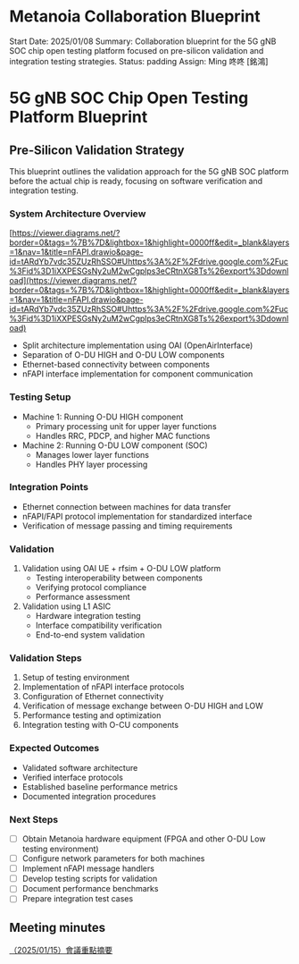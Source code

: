 # Metanoia Collaboration Blueprint

Start Date: 2025/01/08
Summary: Collaboration blueprint for the 5G gNB SOC chip open testing platform focused on pre-silicon validation and integration testing strategies.
Status: padding
Assign: Ming 咚咚 [銘鴻]

# 5G gNB SOC Chip Open Testing Platform Blueprint

## Pre-Silicon Validation Strategy

This blueprint outlines the validation approach for the 5G gNB SOC platform before the actual chip is ready, focusing on software verification and integration testing.

### System Architecture Overview

[https://viewer.diagrams.net/?border=0&tags=%7B%7D&lightbox=1&highlight=0000ff&edit=_blank&layers=1&nav=1&title=nFAPI.drawio&page-id=tARdYb7vdc35ZUzRhSSO#Uhttps%3A%2F%2Fdrive.google.com%2Fuc%3Fid%3D1iXXPESGsNy2uM2wCgplps3eCRtnXG8Ts%26export%3Ddownload](https://viewer.diagrams.net/?border=0&tags=%7B%7D&lightbox=1&highlight=0000ff&edit=_blank&layers=1&nav=1&title=nFAPI.drawio&page-id=tARdYb7vdc35ZUzRhSSO#Uhttps%3A%2F%2Fdrive.google.com%2Fuc%3Fid%3D1iXXPESGsNy2uM2wCgplps3eCRtnXG8Ts%26export%3Ddownload)

- Split architecture implementation using OAI (OpenAirInterface)
- Separation of O-DU HIGH and O-DU LOW components
- Ethernet-based connectivity between components
- nFAPI interface implementation for component communication

### Testing Setup

- Machine 1: Running O-DU HIGH component
    - Primary processing unit for upper layer functions
    - Handles RRC, PDCP, and higher MAC functions
- Machine 2: Running O-DU LOW component (SOC)
    - Manages lower layer functions
    - Handles PHY layer processing

### Integration Points

- Ethernet connection between machines for data transfer
- nFAPI/FAPI protocol implementation for standardized interface
- Verification of message passing and timing requirements

### Validation

1. Validation using OAI UE + rfsim + O-DU LOW platform
    - Testing interoperability between components
    - Verifying protocol compliance
    - Performance assessment
2. Validation using L1 ASIC
    - Hardware integration testing
    - Interface compatibility verification
    - End-to-end system validation

### Validation Steps

1. Setup of testing environment
2. Implementation of nFAPI interface protocols
3. Configuration of Ethernet connectivity
4. Verification of message exchange between O-DU HIGH and LOW
5. Performance testing and optimization
6. Integration testing with O-CU components

### Expected Outcomes

- Validated software architecture
- Verified interface protocols
- Established baseline performance metrics
- Documented integration procedures

### Next Steps

- [ ]  Obtain Metanoia hardware equipment (FPGA and other O-DU Low testing environment)
- [ ]  Configure network parameters for both machines
- [ ]  Implement nFAPI message handlers
- [ ]  Develop testing scripts for validation
- [ ]  Document performance benchmarks
- [ ]  Prepare integration test cases

## Meeting minutes

[（2025/01/15）會議重點摘要](%EF%BC%882025%2001%2015%EF%BC%89%E6%9C%83%E8%AD%B0%E9%87%8D%E9%BB%9E%E6%91%98%E8%A6%81%2017c10098314380329f15d3ab71888a10.md)